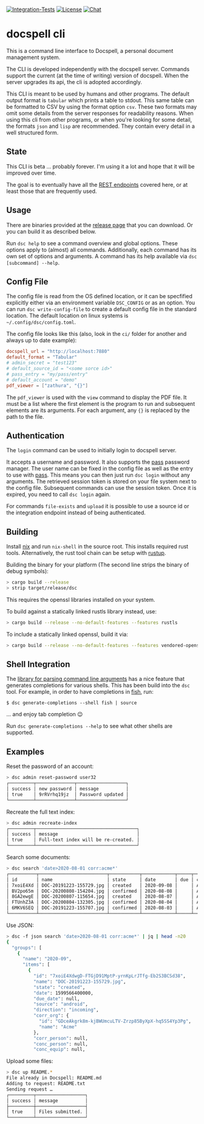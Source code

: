 [![Integration-Tests](https://github.com/docspell/dsc/actions/workflows/int_test.yml/badge.svg)](https://github.com/docspell/dsc/actions/workflows/int_test.yml)
[![License](https://img.shields.io/github/license/docspell/dsc.svg?style=flat&color=steelblue)](https://github.com/docspell/dsc/blob/master/LICENSE.txt)
[![Chat](https://img.shields.io/gitter/room/eikek/docspell?style=flat&color=steelblue&logo=gitter)](https://gitter.im/eikek/docspell)

# docspell cli

This is a command line interface to Docspell, a personal document
management system.

The CLI is developed independently with the docspell server. Commands
support the current (at the time of writing) version of docspell. When
the server upgrades its api, the cli is adopted accordingly.

This CLI is meant to be used by humans and other programs. The default
output format is `tabular` which prints a table to stdout. This same
table can be formatted to CSV by using the format option `csv`. These
two formats may omit some details from the server responses for
readability reasons. When using this cli from other programs, or when
you're looking for some detail, the formats `json` and `lisp` are
recommended. They contain every detail in a well structured form.

## State

This CLI is beta … probably forever. I'm using it a lot and hope that
it will be improved over time.

The goal is to eventually have all the [REST
endpoints](https://docspell.org/openapi/docspell-openapi.html) covered
here, or at least those that are frequently used.

## Usage

There are binaries provided at the [release
page](https://github.com/docspell/dsc/releases/latest) that you can
download. Or you can build it as described below.

Run `dsc help` to see a command overview and global options. These
options apply to (almost) all commands. Additionally, each command has
its own set of options and arguments. A command has its help available
via `dsc [subcommand] --help`.


## Config File

The config file is read from the OS defined location, or it can be
specfified explicitly either via an environment variable `DSC_CONFIG`
or as an option. You can run `dsc write-config-file` to create a
default config file in the standard location. The default location on
linux systems is `~/.config/dsc/config.toml`.

The config file looks like this (also, look in the `ci/` folder for
another and always up to date example):

``` toml
docspell_url = "http://localhost:7880"
default_format = "Tabular"
# admin_secret = "test123"
# default_source_id = "<some sorce id>"
# pass_entry = "my/pass/entry"
# default_account = "demo"
pdf_viewer = ["zathura", "{}"]
```

The `pdf_viewer` is used with the `view` command to display the PDF
file. It must be a list where the first element is the program to run
and subsequent elements are its arguments. For each argument, any `{}`
is replaced by the path to the file.


## Authentication

The `login` command can be used to initially login to docspell server.

It accepts a username and password. It also supports the
[pass](https://www.passwordstore.org/) password manager. The user name
can be fixed in the config file as well as the entry to use with
[pass](https://www.passwordstore.org/). This means you can then just
run `dsc login` without any arguments. The retrieved session token is
stored on your file system next to the config file. Subsequent
commands can use the session token. Once it is expired, you need to
call `dsc login` again.

For commands `file-exists` and `upload` it is possible to use a source
id or the integration endpoint instead of being authenticated.


## Building

Install [nix](https://nixos.org/download.html#nix-quick-install) and
run `nix-shell` in the source root. This installs required rust tools.
Alternatively, the rust tool chain can be setup with
[rustup](https://rustup.rs/).

Building the binary for your platform (The second line strips the
binary of debug symbols):

``` bash
> cargo build --release
> strip target/release/dsc
```

This requires the openssl libraries installed on your system.

To build against a statically linked rustls library instead, use:
``` bash
> cargo build --release --no-default-features --features rustls
```

To include a statically linked openssl, build it via:
``` bash
> cargo build --release --no-default-features --features vendored-openssl
```


## Shell Integration

The [library for parsing command line arguments](https://clap.rs/) has
a nice feature that generates completions for various shells. This has
been build into the `dsc` tool. For example, in order to have
completions in [fish](https://fishshell.com/), run:

``` fish
$ dsc generate-completions --shell fish | source
```

… and enjoy tab completion :wink:

Run `dsc generate-completions --help` to see what other shells are
supported.


## Examples

Reset the password of an account:
``` bash
> dsc admin reset-password user32
┌─────────┬──────────────┬──────────────────┐
│ success │ new password │ message          │
│ true    │ 9rRVrhq19jz  │ Password updated │
└─────────┴──────────────┴──────────────────┘
```


Recreate the full text index:
``` bash
> dsc admin recreate-index
┌─────────┬─────────────────────────────────────┐
│ success │ message                             │
│ true    │ Full-text index will be re-created. │
└─────────┴─────────────────────────────────────┘
```

Search some documents:
``` bash
> dsc search 'date>2020-08-01 corr:acme*'
┌──────────┬─────────────────────────┬───────────┬────────────┬─────┬───────────────┬─────────────┬────────┬──────────────────────────────┬────────┐
│ id       │ name                    │ state     │ date       │ due │ correspondent │ concerning  │ folder │ tags                         │ fields │
│ 7xoiE4Xd │ DOC-20191223-155729.jpg │ created   │ 2020-09-08 │     │ Acme          │             │        │ Invoice                      │        │
│ BV2po65m │ DOC-20200808-154204.jpg │ confirmed │ 2020-08-08 │     │ Acme          │             │        │ Receipt, Tax                 │        │
│ 8GA2ewgE │ DOC-20200807-115654.jpg │ created   │ 2020-08-07 │     │ Acme          │             │        │ Paper, Receipt               │        │
│ FTUnhZ3A │ DOC-20200804-132305.jpg │ confirmed │ 2020-08-04 │     │ Acme          │             │        │ Receipt, Tax                 │        │
│ 6MKV6SEQ │ DOC-20191223-155707.jpg │ confirmed │ 2020-08-03 │     │ Acme          │ Derek Jeter │        │ Important, Information, Todo │        │
└──────────┴─────────────────────────┴───────────┴────────────┴─────┴───────────────┴─────────────┴────────┴──────────────────────────────┴────────┘
```

Use JSON:
``` bash
> dsc -f json search 'date>2020-08-01 corr:acme*' | jq | head -n20
{
  "groups": [
    {
      "name": "2020-09",
      "items": [
        {
          "id": "7xoiE4XdwgD-FTGjD91MptP-yrnKpLrJTfg-Eb2S3BCSd38",
          "name": "DOC-20191223-155729.jpg",
          "state": "created",
          "date": 1599566400000,
          "due_date": null,
          "source": "android",
          "direction": "incoming",
          "corr_org": {
            "id": "GDceAkgrk8m-kjBWUmcuLTV-Zrzp85ByXpX-hq5SS4Yp3Pg",
            "name": "Acme"
          },
          "corr_person": null,
          "conc_person": null,
          "conc_equip": null,
```

Upload some files:
``` bash
> dsc up README.*
File already in Docspell: README.md
Adding to request: README.txt
Sending request …
┌─────────┬──────────────────┐
│ success │ message          │
├─────────┼──────────────────┤
│ true    │ Files submitted. │
└─────────┴──────────────────┘
```
